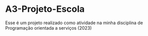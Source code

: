 # A3-Projeto-Escola
Esse é um projeto realizado como atividade na minha disciplina de Programação orientada a serviços (2023)
